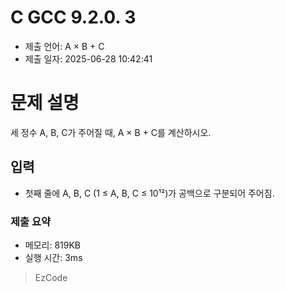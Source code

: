 # C GCC 9.2.0. 3
- 제출 언어: A × B + C
- 제출 일자: 2025-06-28 10:42:41

# 문제 설명

세 정수 A, B, C가 주어질 때, A × B + C를 계산하시오.

## 입력
- 첫째 줄에 A, B, C (1 ≤ A, B, C ≤ 10¹²)가 공백으로 구분되어 주어짐.


### 제출 요약
- 메모리: 819KB
- 실행 시간: 3ms

> EzCode
